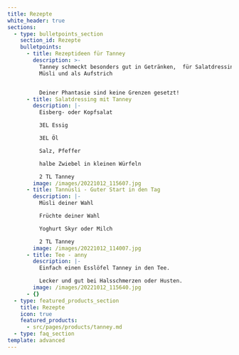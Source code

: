 ```yaml
---
title: Rezepte
white_header: true
sections:
  - type: bulletpoints_section
    section_id: Rezepte
    bulletpoints:
      - title: Rezeptideen für Tanney
        description: >-
          Tanney schmeckt besonders gut in Getränken,  für Salatdressings, in
          Müsli und als Aufstrich


          Deiner Phantasie sind keine Grenzen gesetzt!
      - title: Salatdressing mit Tanney
        description: |-
          Eisberg- oder Kopfsalat

          3EL Essig

          3EL Öl

          Salz, Pfeffer

          halbe Zwiebel in kleinen Würfeln

          2 TL Tanney
        image: /images/20221012_115607.jpg
      - title: Tannüsli - Guter Start in den Tag
        description: |-
          Müsli deiner Wahl

          Früchte deiner Wahl

          Yoghurt Skyr oder Milch 

          2 TL Tanney
        image: /images/20221012_114007.jpg
      - title: Tee - anny
        description: |-
          Einfach einen Esslöfel Tanney in den Tee.

          Lecker und gut bei Halsschmerzen oder Husten.
        image: /images/20221012_115640.jpg
      - {}
  - type: featured_products_section
    title: Rezepte
    icon: true
    featured_products:
      - src/pages/products/tanney.md
  - type: faq_section
template: advanced
---
```

